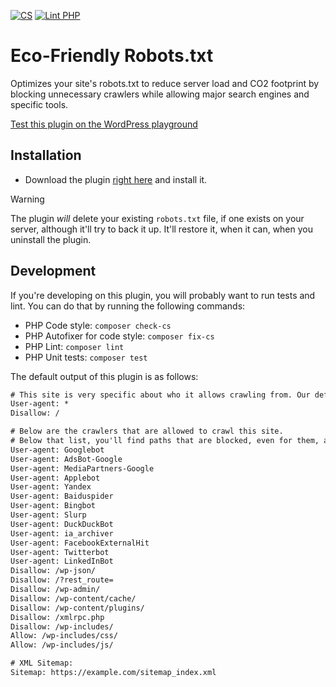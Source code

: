 [![CS](https://github.com/jdevalk/fewer-tags-pro/actions/workflows/cs.yml/badge.svg)](https://github.com/jdevalk/fewer-tags-pro/actions/workflows/cs.yml)
[![Lint PHP](https://github.com/Emilia-Capital/fewer-tags-pro/actions/workflows/lint-php.yml/badge.svg)](https://github.com/Emilia-Capital/fewer-tags-pro/actions/workflows/lint-php.yml)

# Eco-Friendly Robots.txt
Optimizes your site's robots.txt to reduce server load and CO2 footprint by blocking unnecessary crawlers while allowing major search engines and specific tools.

[Test this plugin on the WordPress playground](https://playground.wordpress.net/#%7B%22landingPage%22:%22/?robots=1%22,%22features%22:%7B%22networking%22:true%7D,%22steps%22:%5B%7B%22step%22:%22defineWpConfigConsts%22,%22consts%22:%7B%22IS_PLAYGROUND_PREVIEW%22:true%7D%7D,%7B%22step%22:%22login%22,%22username%22:%22admin%22,%22password%22:%22password%22%7D,%7B%22step%22:%22installPlugin%22,%22pluginZipFile%22:%7B%22resource%22:%22url%22,%22url%22:%22https://bypass-cors.altha.workers.dev/https://github.com/Emilia-Capital/eco-friendly-robots-txt/archive/refs/heads/main.zip%22%7D,%22options%22:%7B%22activate%22:true%7D%7D%5D%7D)

## Installation

* Download the plugin [right here](https://github.com/Emilia-Capital/eco-friendly-robots-txt/archive/refs/heads/main.zip) and install it.

> [!WARNING]  
> The plugin _will_ delete your existing `robots.txt` file, if one exists on your server, although it'll try to back it up. It'll restore it, when it can, when you uninstall the plugin.

## Development

If you're developing on this plugin, you will probably want to run tests and lint. You can do that by running the following commands:

* PHP Code style: `composer check-cs`
* PHP Autofixer for code style: `composer fix-cs`
* PHP Lint: `composer lint`
* PHP Unit tests: `composer test`

The default output of this plugin is as follows:

```txt
# This site is very specific about who it allows crawling from. Our default is to not allow crawling:
User-agent: *
Disallow: /

# Below are the crawlers that are allowed to crawl this site.
# Below that list, you'll find paths that are blocked, even for them, and then paths within those blocked paths that are allowed.
User-agent: Googlebot
User-agent: AdsBot-Google
User-agent: MediaPartners-Google
User-agent: Applebot
User-agent: Yandex
User-agent: Baiduspider
User-agent: Bingbot
User-agent: Slurp
User-agent: DuckDuckBot
User-agent: ia_archiver
User-agent: FacebookExternalHit
User-agent: Twitterbot
User-agent: LinkedInBot
Disallow: /wp-json/
Disallow: /?rest_route=
Disallow: /wp-admin/
Disallow: /wp-content/cache/
Disallow: /wp-content/plugins/
Disallow: /xmlrpc.php
Disallow: /wp-includes/
Allow: /wp-includes/css/
Allow: /wp-includes/js/

# XML Sitemap:
Sitemap: https://example.com/sitemap_index.xml
```
